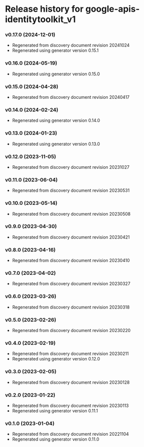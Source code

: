 # Release history for google-apis-identitytoolkit_v1

### v0.17.0 (2024-12-01)

* Regenerated from discovery document revision 20241024
* Regenerated using generator version 0.15.1

### v0.16.0 (2024-05-19)

* Regenerated using generator version 0.15.0

### v0.15.0 (2024-04-28)

* Regenerated from discovery document revision 20240417

### v0.14.0 (2024-02-24)

* Regenerated using generator version 0.14.0

### v0.13.0 (2024-01-23)

* Regenerated using generator version 0.13.0

### v0.12.0 (2023-11-05)

* Regenerated from discovery document revision 20231027

### v0.11.0 (2023-06-04)

* Regenerated from discovery document revision 20230531

### v0.10.0 (2023-05-14)

* Regenerated from discovery document revision 20230508

### v0.9.0 (2023-04-30)

* Regenerated from discovery document revision 20230421

### v0.8.0 (2023-04-16)

* Regenerated from discovery document revision 20230410

### v0.7.0 (2023-04-02)

* Regenerated from discovery document revision 20230327

### v0.6.0 (2023-03-26)

* Regenerated from discovery document revision 20230318

### v0.5.0 (2023-02-26)

* Regenerated from discovery document revision 20230220

### v0.4.0 (2023-02-19)

* Regenerated from discovery document revision 20230211
* Regenerated using generator version 0.12.0

### v0.3.0 (2023-02-05)

* Regenerated from discovery document revision 20230128

### v0.2.0 (2023-01-22)

* Regenerated from discovery document revision 20230113
* Regenerated using generator version 0.11.1

### v0.1.0 (2023-01-04)

* Regenerated from discovery document revision 20221104
* Regenerated using generator version 0.11.0

